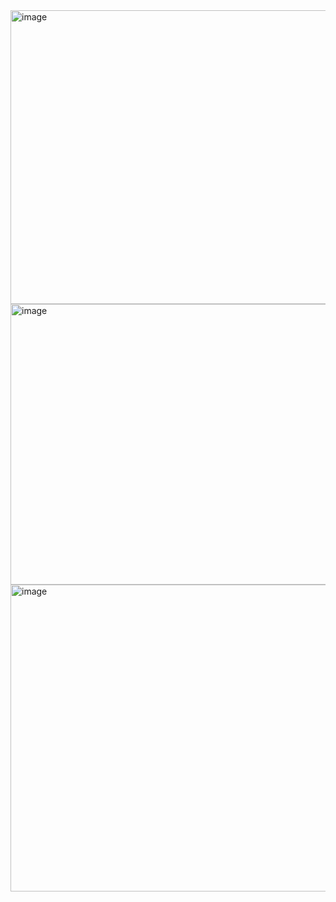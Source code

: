 <img width="956" height="470" alt="image" src="https://github.com/user-attachments/assets/58b4ff24-7964-4dec-89fa-d187dea149d7" />
<img width="765" height="449" alt="image" src="https://github.com/user-attachments/assets/0674665c-7a66-4da8-9dc7-c8879a751a2e" />
<img width="959" height="491" alt="image" src="https://github.com/user-attachments/assets/95cbe416-47bc-4ba5-b3fc-fcf6299e7aa2" />


